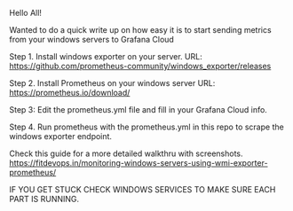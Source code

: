 
Hello All! 

Wanted to do a quick write up on how easy it is to start sending metrics from your windows servers to Grafana Cloud

Step 1. Install windows exporter on your server. URL: https://github.com/prometheus-community/windows_exporter/releases

Step 2. Install Prometheus on your windows server URL: https://prometheus.io/download/

Step 3: Edit the prometheus.yml file and fill in your Grafana Cloud info. 

Step 4. Run prometheus with the prometheus.yml in this repo to scrape the windows exporter endpoint. 


Check this guide for a more detailed walkthru with screenshots. https://fitdevops.in/monitoring-windows-servers-using-wmi-exporter-prometheus/

IF YOU GET STUCK CHECK WINDOWS SERVICES TO MAKE SURE EACH PART IS RUNNING.
